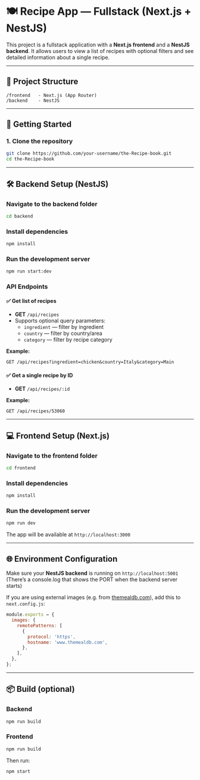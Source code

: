 # 🍽️ Recipe App — Fullstack (Next.js + NestJS)

This project is a fullstack application with a **Next.js frontend** and a **NestJS backend**. It allows users to view a list of recipes with optional filters and see detailed information about a single recipe.

---

## 📁 Project Structure

```
/frontend   - Next.js (App Router)
/backend    - NestJS
```

---

## 🚀 Getting Started

### 1. Clone the repository

```bash
git clone https://github.com/your-username/the-Recipe-book.git
cd the-Recipe-book
```

---

## 🛠️ Backend Setup (NestJS)

### Navigate to the backend folder

```bash
cd backend
```

### Install dependencies

```bash
npm install
```

### Run the development server

```bash
npm run start:dev
```

### API Endpoints

#### ✅ Get list of recipes

- **GET** `/api/recipes`
- Supports optional query parameters:
  - `ingredient` — filter by ingredient
  - `country` — filter by country/area
  - `category` — filter by recipe category

**Example:**
```
GET /api/recipes?ingredient=chicken&country=Italy&category=Main
```

#### ✅ Get a single recipe by ID

- **GET** `/api/recipes/:id`

**Example:**
```
GET /api/recipes/53060
```

---

## 💻 Frontend Setup (Next.js)

### Navigate to the frontend folder

```bash
cd frontend
```

### Install dependencies

```bash
npm install
```

### Run the development server

```bash
npm run dev
```

The app will be available at `http://localhost:3000`

---

## 🌐 Environment Configuration

Make sure your **NestJS backend** is running on `http://localhost:5001` (There’s a console.log that shows the PORT when the backend server starts)

If you are using external images (e.g. from [themealdb.com](https://www.themealdb.com)), add this to `next.config.js`:

```js
module.exports = {
  images: {
    remotePatterns: [
      {
        protocol: 'https',
        hostname: 'www.themealdb.com',
      },
    ],
  },
};
```

---

## 📦 Build (optional)

### Backend

```bash
npm run build
```

### Frontend

```bash
npm run build
```

Then run:

```bash
npm start
```
